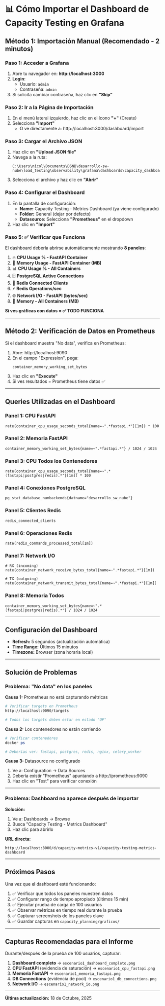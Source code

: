 # 📊 Cómo Importar el Dashboard de Capacity Testing en Grafana

## Método 1: Importación Manual (Recomendado - 2 minutos)

### Paso 1: Acceder a Grafana
1. Abre tu navegador en: **http://localhost:3000**
2. **Login:**
   - Usuario: `admin`
   - Contraseña: `admin`
3. Si solicita cambiar contraseña, haz clic en **"Skip"**

### Paso 2: Ir a la Página de Importación
1. En el menú lateral izquierdo, haz clic en el ícono **"+"** (Create)
2. Selecciona **"Import"**
   - O ve directamente a: http://localhost:3000/dashboard/import

### Paso 3: Cargar el Archivo JSON
1. Haz clic en **"Upload JSON file"**
2. Navega a la ruta:
   ```
   C:\Users\nicol\Documents\DSNB\desarrollo-sw-nube\load_testing\observability\grafana\dashboards\capacity_dashboard_working.json
   ```
3. Selecciona el archivo y haz clic en **"Abrir"**

### Paso 4: Configurar el Dashboard
1. En la pantalla de configuración:
   - **Name:** Capacity Testing - Metrics Dashboard (ya viene configurado)
   - **Folder:** General (dejar por defecto)
   - **Datasource:** Selecciona **"Prometheus"** en el dropdown
2. Haz clic en **"Import"**

### Paso 5: ✅ Verificar que Funciona
El dashboard debería abrirse automáticamente mostrando **8 paneles**:

1. 🔥 **CPU Usage % - FastAPI Container**
2. 💾 **Memory Usage - FastAPI Container (MB)**
3. 📊 **CPU Usage % - All Containers**
4. 🗄️ **PostgreSQL Active Connections**
5. 🔴 **Redis Connected Clients**
6. ⚡ **Redis Operations/sec**
7. 🌐 **Network I/O - FastAPI (bytes/sec)**
8. 💾 **Memory - All Containers (MB)**

**Si ves gráficas con datos = ✅ TODO FUNCIONA**

---

## Método 2: Verificación de Datos en Prometheus

Si el dashboard muestra "No data", verifica en Prometheus:

1. Abre: http://localhost:9090
2. En el campo "Expression", pega:
   ```
   container_memory_working_set_bytes
   ```
3. Haz clic en **"Execute"**
4. Si ves resultados = Prometheus tiene datos ✅

---

## Queries Utilizadas en el Dashboard

### Panel 1: CPU FastAPI
```promql
rate(container_cpu_usage_seconds_total{name=~".*fastapi.*"}[1m]) * 100
```

### Panel 2: Memoria FastAPI
```promql
container_memory_working_set_bytes{name=~".*fastapi.*"} / 1024 / 1024
```

### Panel 3: CPU Todos los Contenedores
```promql
rate(container_cpu_usage_seconds_total{name=~".*(fastapi|postgres|redis).*"}[1m]) * 100
```

### Panel 4: Conexiones PostgreSQL
```promql
pg_stat_database_numbackends{datname="desarrollo_sw_nube"}
```

### Panel 5: Clientes Redis
```promql
redis_connected_clients
```

### Panel 6: Operaciones Redis
```promql
rate(redis_commands_processed_total[1m])
```

### Panel 7: Network I/O
```promql
# RX (incoming)
rate(container_network_receive_bytes_total{name=~".*fastapi.*"}[1m])

# TX (outgoing)
rate(container_network_transmit_bytes_total{name=~".*fastapi.*"}[1m])
```

### Panel 8: Memoria Todos
```promql
container_memory_working_set_bytes{name=~".*(fastapi|postgres|redis).*"} / 1024 / 1024
```

---

## Configuración del Dashboard

- **Refresh:** 5 segundos (actualización automática)
- **Time Range:** Últimos 15 minutos
- **Timezone:** Browser (zona horaria local)

---

## Solución de Problemas

### Problema: "No data" en los paneles

**Causa 1:** Prometheus no está capturando métricas
```bash
# Verificar targets en Prometheus
http://localhost:9090/targets

# Todos los targets deben estar en estado "UP"
```

**Causa 2:** Los contenedores no están corriendo
```powershell
# Verificar contenedores
docker ps

# Deberías ver: fastapi, postgres, redis, nginx, celery_worker
```

**Causa 3:** Datasource no configurado
1. Ve a: Configuration → Data Sources
2. Debería existir "Prometheus" apuntando a http://prometheus:9090
3. Haz clic en "Test" para verificar conexión

---

### Problema: Dashboard no aparece después de importar

**Solución:**
1. Ve a: Dashboards → Browse
2. Busca "Capacity Testing - Metrics Dashboard"
3. Haz clic para abrirlo

**URL directa:**
```
http://localhost:3000/d/capacity-metrics-v1/capacity-testing-metrics-dashboard
```

---

## Próximos Pasos

Una vez que el dashboard esté funcionando:

1. ✅ Verificar que todos los paneles muestren datos
2. ✅ Configurar rango de tiempo apropiado (últimos 15 min)
3. ✅ Ejecutar prueba de carga de 100 usuarios
4. ✅ Observar métricas en tiempo real durante la prueba
5. ✅ Capturar screenshots de los paneles clave
6. ✅ Guardar capturas en `capacity_planning/graficos/`

---

## Capturas Recomendadas para el Informe

Durante/después de la prueba de 100 usuarios, capturar:

1. **Dashboard completo** → `escenario1_dashboard_completo.png`
2. **CPU FastAPI** (evidencia de saturación) → `escenario1_cpu_fastapi.png`
3. **Memoria FastAPI** → `escenario1_memoria_fastapi.png`
4. **DB Connections** (evidencia de pool) → `escenario1_db_connections.png`
5. **Network I/O** → `escenario1_network_io.png`

---

**Última actualización:** 18 de Octubre, 2025
